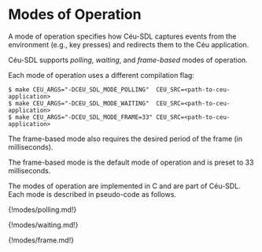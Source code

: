# Modes of Operation

A mode of operation specifies how Céu-SDL captures events from the environment
(e.g., key presses) and redirects them to the Céu application.

Céu-SDL supports *polling*, *waiting*, and *frame-based* modes of operation.

Each mode of operation uses a different compilation flag:

```
$ make CEU_ARGS="-DCEU_SDL_MODE_POLLING"  CEU_SRC=<path-to-ceu-application>
$ make CEU_ARGS="-DCEU_SDL_MODE_WAITING"  CEU_SRC=<path-to-ceu-application>
$ make CEU_ARGS="-DCEU_SDL_MODE_FRAME=33" CEU_SRC=<path-to-ceu-application>
```

The frame-based mode also requires the desired period of the frame (in
milliseconds).

The frame-based mode is the default mode of operation and is preset to 33
milliseconds.

The modes of operation are implemented in C and are part of Céu-SDL.
Each mode is described in pseudo-code as follows.

{!modes/polling.md!}

{!modes/waiting.md!}

{!modes/frame.md!}

